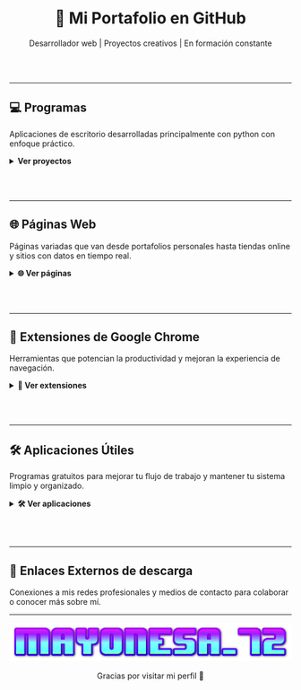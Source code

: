 <h1 align="center">🚀 Mi Portafolio en GitHub</h1>
<p align="center">Desarrollador web | Proyectos creativos | En formación constante</p>

<br><br>


---


## 💻 Programas  
Aplicaciones de escritorio desarrolladas principalmente con python con enfoque práctico.

<details>
  <summary><strong>Ver proyectos</strong></summary>

  <br>

  
  | Sitio | Descripción |
  |-------|-------------|
| [CleanRush](https://github.com/Mayonesa7272/CleanRush) | Una herramienta ligera para Windows que elimina archivos temporales y libera espacio en disco de forma rápida y segura. |
| [DropLoad](https://github.com/Mayonesa7272/DropLoad) | Una herramienta que descarga videos y audio desde YouTube en formatos MP4 y MP3, con interfaz moderna. |

</details>

<br><br>


---


## 🌐 Páginas Web  
Páginas variadas que van desde portafolios personales hasta tiendas online y sitios con datos en tiempo real.

<details>
  <summary><strong>🌐 Ver páginas</strong></summary>
  
### 📥 Descarga de archivos

| Sitio | Descripción |
|-------|-------------|
| [Idope](https://idope.se/) | Buscador de torrents minimalista y sin publicidad molesta. |
| [Nyaa](https://nyaa.si/) | Especializado en contenido asiático como anime y manga. |
| [Internet Archive](https://archive.org/) | Biblioteca digital con libros, películas, música y software antiguo. |

### 📹 Descargar Videos

| Sitio | Descripción |
|-------|-------------|
| [x2mate](https://x2mate.com/es/home) | Descarga videos de YouTube en distintos formatos de forma rápida y sencilla. |
| [Cobalt](https://cobalt.tools/) | Plataforma con múltiples herramientas online para descargas y utilidades sociales. |
| [Zeemo](https://zeemo.ai/es/tools/youtube-video-downloader) | Descargador de videos de YouTube con funciones extra como subtítulos automáticos. |
| [sssInstagram](https://sssinstagram.com/es) | Descarga contenido de Instagram como fotos, videos o reels sin necesidad de cuenta. |

### 🛒 Páginas de ofertas de juegos

| Sitio | Descripción |
|-------|-------------|
| [AllKeyShop](https://www.allkeyshop.com/blog/) | Comparador de precios para juegos digitales en múltiples plataformas y tiendas. |
| [Gamerpower](https://www.gamerpower.com/) | Portal que recopila giveaways, juegos gratis y promociones especiales para gamers. |

### 🎮 Juegos "de bajo costo"

| Sitio | Descripción |
|-------|-------------|
| [Gamesfull](https://gamesfull.app/) | Portal para descargar juegos de PC organizados por categorías, de forma accesible. |
| [Steamrip](https://steamrip.com/) | Sitio con versiones de juegos de Steam disponibles "de bajo costo". |
| [Steamunlocked](https://steamunlocked.net/) | Biblioteca de juegos "de bajo costo" listos para descargar y jugar. Recomendado solo para juegos pequeños debido a la velocidad limitada de descarga en los servidores. |
| [Pivigames](https://pivigames.blog/) | Blog con títulos populares para PC enfocados en distribución sencilla y económica. |

### 🖼️ Herramientas de edición online

| Sitio | Descripción |
|-------|-------------|
| [BgSub](https://bgsub.com/) | Elimina fondos de imágenes automáticamente usando IA. |
| [ConvertICO](https://convertico.com/es/#google_vignette) | Convierte imágenes PNG en iconos .ICO compatibles con Windows. |
| [Slidesgo](https://slidesgo.com/es/) | Plantillas gratuitas de presentaciones para Google Slides y PowerPoint. |
| [Mayúsculas y minúsculas](https://mayusculasminusculas.com/) | Convierte texto entre mayúsculas, minúsculas, tipo oración y más. |
| [Adobe Podcast](https://podcast.adobe.com/) | Plataforma de edición de voz online con IA para mejorar calidad de audio. |
| [Remove.bg](https://www.remove.bg/es) | Elimina el fondo de imágenes en segundos. Ideal para fotografía y diseño. |
| [Pixabay](https://pixabay.com/es/) | Banco de imágenes, videos y vectores gratuitos de alta calidad. |
| [ImgUpscaler](https://es.imgupscaler.com/) | Aumenta la resolución de imágenes con inteligencia artificial. |

</details>

<br><br>



---

## 🧩 Extensiones de Google Chrome  
Herramientas que potencian la productividad y mejoran la experiencia de navegación.

<details>
  <summary><strong>🧩 Ver extensiones</strong></summary>

### 🔐 Seguridad y privacidad

| Extensión | Descripción |
|-----------|-------------|
| [Bitwarden](https://chrome.google.com/webstore/detail/bitwarden-free-password-m/nngceckbapebfimnlniiiahkandclblb) | Gestor de contraseñas gratuito y seguro. |
| [Mailvelope](https://chrome.google.com/webstore/detail/mailvelope/jgeocpdpefagabodindgpfimhfcccddo) | Extensión para cifrar y descifrar correos electrónicos usando PGP directamente en tu navegador. |
| [Temp Mail (Desechable Email)](https://chromewebstore.google.com/detail/temp-mail-desechable-emai/inojafojbhdpnehkhhfjalgjjobnhomj?hl=es) | Crea direcciones de correo temporales para proteger tu privacidad y evitar spam. |
| [Todavía No Me Importan Las Cookies](https://chromewebstore.google.com/detail/todav%C3%ADa-no-me-importan-la/edibdbjcniadpccecjdfdjjppcpchdlm?hl=es) | Gestiona avisos de cookies automáticamente para evitar interrupciones al navegar. |
| [Browser Lock](https://chrome.google.com/webstore/detail/browser-lock/nhpjbfekocmfnfpkeocgdlppndgpbico) | Bloquea el navegador para proteger tu privacidad cuando te alejas del equipo. |

### 🚫 Bloqueadores de anuncios

| Extensión | Descripción |
|-----------|-------------|
| [Adblocker Ultimate](https://chromewebstore.google.com/detail/adblocker-ultimate/ohahllgiabjaoigichmmfljhkcfikeof?hl=es) | Bloqueador de anuncios eficaz que mejora la experiencia de navegación sin rastrear al usuario. |
| [AdBlock - Bloqueador de Publicidad](https://chromewebstore.google.com/detail/adblock-bloqueador-de-pub/annjejmdobkjaneeafkbpipgohafpcom?hl=es) | Extensión popular para bloquear anuncios en sitios web y acelerar la carga de páginas. |

### 🧰 Extensiones varias

| Extensión | Descripción |
|-----------|-------------|
| [Volume Master](https://chrome.google.com/webstore/detail/volume-master/aoipfcnfkhfapfegfobpefhkkgfgmdid) | Controla el volumen de cada pestaña de forma independiente. |
| [Guardar Imagen Como JPG/PNG](https://chromewebstore.google.com/detail/guardar-imagen-como-jpgpn/gabfmnliflodkdafenbcpjdlppllnemd?hl=es) | Permite guardar imágenes directamente como JPG o PNG desde el navegador. |
| [Leeting Notes](https://chrome.google.com/webstore/detail/leeting-notes/ejmghbfhepfkpgpialnhmffnblgfmoha) | Herramienta ligera para tomar notas rápidas y organizarlas fácilmente dentro del navegador. |

</details>

<br><br>

---

## 🛠️ Aplicaciones Útiles  
Programas gratuitos para mejorar tu flujo de trabajo y mantener tu sistema limpio y organizado.

<details>
  <summary><strong>🛠️ Ver aplicaciones</strong></summary>

### 🧹 Limpieza y mantenimiento

| Aplicación | Descripción |
|------------|-------------|
| [BCUninstaller](https://www.bcuninstaller.com/) | Desinstalador avanzado que elimina múltiples programas a la vez, incluyendo restos ocultos. Ideal para limpiezas profundas. |
| [BleachBit](https://www.bleachbit.org/) | Limpia cachés, archivos temporales y basura de tu sistema, liberando espacio y protegiendo la privacidad. |

### 🔍 Productividad y accesos rápidos

| Aplicación | Descripción |
|------------|-------------|
| [QuickLook](https://github.com/QL-Win/QuickLook) | Vista previa instantánea de archivos con solo presionar la barra espaciadora (estilo macOS). |
| [Everything](https://www.voidtools.com/) | Herramienta de búsqueda ultrarrápida para encontrar archivos y carpetas en tu PC. |
| [Files](https://files.community/) | Explorador de archivos moderno, ligero y personalizable que mejora la gestión y navegación de tus carpetas. |
| [Upscayl](https://github.com/upscayl/upscayl) | Aplicación de código abierto que utiliza inteligencia artificial para mejorar la resolución y calidad de imágenes sin perder detalles. |
| [Rambox](https://rambox.app/) | Plataforma para unificar y gestionar múltiples aplicaciones de mensajería y correo electrónico en una sola ventana. |

### ⚙️ Automatización y personalización

| Aplicación | Descripción |
|------------|-------------|
| [AutoHotkey](https://www.autohotkey.com/) | Lenguaje de scripting para automatizar tareas, crear atajos y macros en Windows. |

### 🔐 Seguridad y gestión de contraseñas

| Aplicación | Descripción |
|------------|-------------|
| [Bitwarden](https://bitwarden.com/) | Gestor de contraseñas gratuito, seguro y de código abierto. Disponible para navegador, escritorio y móvil. |

### 📥 Descargas y torrents

| Aplicación | Descripción |
|------------|-------------|
| [qBittorrent](https://www.qbittorrent.org/) | Cliente de torrents ligero y sin anuncios, con todas las funciones esenciales. |

</details>

<br><br>

---

## 🔗 Enlaces Externos de descarga
Conexiones a mis redes profesionales y medios de contacto para colaborar o conocer más sobre mí.

<!--
<details>
  <summary><strong>Ver enlaces</strong></summary>

  - [GitHub](https://github.com/tuusuario)
  - [LinkedIn](https://linkedin.com/in/tuusuario)
  - [Correo](mailto:tuemail@ejemplo.com)
</details>

<br><br>
-->

---


<p align="center">
  <img src="https://github.com/Mayonesa7272/Principal/blob/4e88cd53b4b455868e62b7585c2e703674003102/Source/cooltext471920183441659.png" />
</p>

<p align="center">Gracias por visitar mi perfil 🙌</p>
